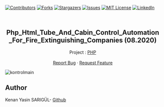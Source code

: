 [![Contributors][contributors-shield]][contributors-url]
[![Forks][forks-shield]][forks-url]
[![Stargazers][stars-shield]][stars-url]
[![Issues][issues-shield]][issues-url]
[![MIT License][license-shield]][license-url]
[![LinkedIn][linkedin-shield]][linkedin-url]

<br>

<p align="center">
  <h2 align="center">Php_Html_Tube_And_Cabin_Control_Automation_For_Fire_Extinguishing_Companies (08.2020)</h2>
  <p align="center">
    Project : <a href="https://github.com/kenanyasinsarigul/Php_Html_Tube_And_Cabin_Control_Automation_For_Fire_Extinguishing_Companies">PHP</a>
    <br />
    <br />
    <a href="https://github.com/kenanyasinsarigul/Php_Html_Tube_And_Cabin_Control_Automation_For_Fire_Extinguishing_Companies/issues">Report Bug</a>
    ·
    <a href="https://github.com/kenanyasinsarigul/Php_Html_Tube_And_Cabin_Control_Automation_For_Fire_Extinguishing_Companies/issues">Request Feature</a>
  </p>
</p>

![kontrolmain](https://user-images.githubusercontent.com/51781007/133745713-d412bc28-19ac-4c3d-ac61-8ce9d2698d86.png)

## Author
Kenan Yasin SARIGÜL- <a href="https://github.com/kenanyasinsarigul/">Github</a>

[contributors-shield]: https://img.shields.io/github/contributors/kenanyasinsarigul/Php_Html_Tube_And_Cabin_Control_Automation_For_Fire_Extinguishing_Companies.svg?style=for-the-badge
[contributors-url]: https://github.com/kenanyasinsarigul/Php_Html_Tube_And_Cabin_Control_Automation_For_Fire_Extinguishing_Companies/graphs/contributors
[forks-shield]: https://img.shields.io/github/forks/kenanyasinsarigul/Php_Html_Tube_And_Cabin_Control_Automation_For_Fire_Extinguishing_Companies.svg?style=for-the-badge
[forks-url]: https://github.com/kenanyasinsarigul/Php_Html_Tube_And_Cabin_Control_Automation_For_Fire_Extinguishing_Companies/network/members
[stars-shield]: https://img.shields.io/github/stars/kenanyasinsarigul/Php_Html_Tube_And_Cabin_Control_Automation_For_Fire_Extinguishing_Companies.svg?style=for-the-badge
[stars-url]: https://github.com/kenanyasinsarigul/Php_Html_Tube_And_Cabin_Control_Automation_For_Fire_Extinguishing_Companies/stargazers
[issues-shield]: https://img.shields.io/github/issues/kenanyasinsarigul/Php_Html_Tube_And_Cabin_Control_Automation_For_Fire_Extinguishing_Companies.svg?style=for-the-badge
[issues-url]: https://github.com/kenanyasinsarigul/Php_Html_Tube_And_Cabin_Control_Automation_For_Fire_Extinguishing_Companies/issues
[license-shield]: https://img.shields.io/github/license/kenanyasinsarigul/Php_Html_Tube_And_Cabin_Control_Automation_For_Fire_Extinguishing_Companies.svg?style=for-the-badge
[license-url]: https://github.com/kenanyasinsarigul/Php_Html_Tube_And_Cabin_Control_Automation_For_Fire_Extinguishing_Companies/blob/master/LICENSE.txt
[linkedin-shield]: https://img.shields.io/badge/-LinkedIn-black.svg?style=for-the-badge&logo=linkedin&colorB=555
[linkedin-url]: https://www.linkedin.com/in/kenan-yasin-sar%C4%B1g%C3%BCl-155379188/

